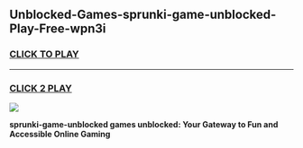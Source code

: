 
## Unblocked-Games-sprunki-game-unblocked-Play-Free-wpn3i
<h3>
<a href="https://premium76.site?title=sprunki-game-unblocked&ref=15A">CLICK TO PLAY</a></h3>
<hr>

<h3>
<a href="https://premium76.site?title=sprunki-game-unblocked&ref=15A">CLICK 2 PLAY</a>
  
</h3>

<a href="https://premium76.site?title=sprunki-game-unblocked&ref=15A"><img src="https://clearcache.store/games.png"></a>


**sprunki-game-unblocked games unblocked: Your Gateway to Fun and Accessible Online Gaming**
